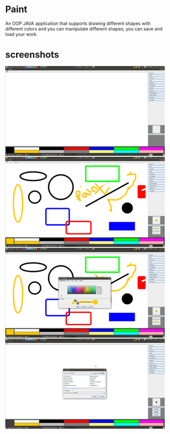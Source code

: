 # Paint
An OOP JAVA application that supports drawing different shapes with different colors and you can manipulate different shapes,
you can save and load your work.
# screenshots
![alt text](https://github.com/mohamed-said-ibrahem/Paint/blob/master/screenshots/image1.png)
![alt text](https://github.com/mohamed-said-ibrahem/Paint/blob/master/screenshots/image2.png)
![alt text](https://github.com/mohamed-said-ibrahem/Paint/blob/master/screenshots/image3.png)
![alt text](https://github.com/mohamed-said-ibrahem/Paint/blob/master/screenshots/image4.png)
